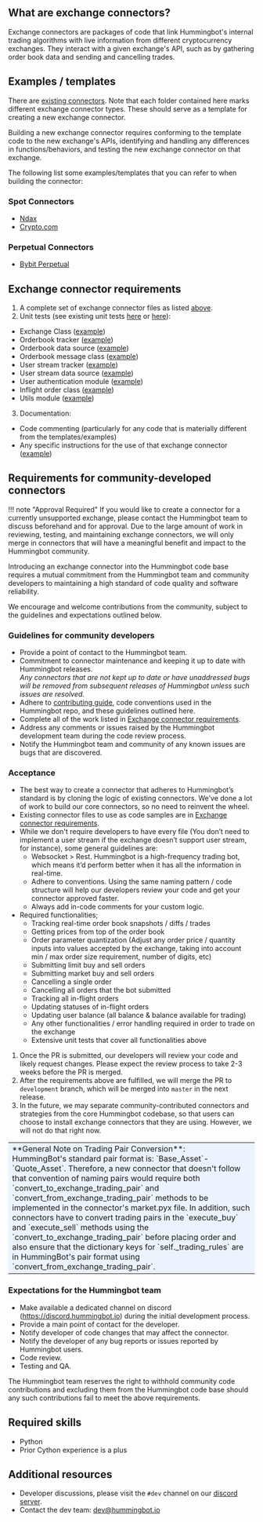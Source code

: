## What are exchange connectors?

Exchange connectors are packages of code that link Hummingbot's internal trading algorithms with live information from different cryptocurrency exchanges. They interact with a given exchange's API, such as by gathering order book data and sending and cancelling trades.

## Examples / templates

There are [existing connectors](https://github.com/CoinAlpha/hummingbot/tree/master/hummingbot/connector). Note that each folder contained here marks different exchange connector types. These should serve as a template for creating a new exchange connector.

Building a new exchange connector requires conforming to the template code to the new exchange's APIs, identifying and handling any differences in functions/behaviors, and testing the new exchange connector on that exchange.

The following list some examples/templates that you can refer to when building the connector:

### Spot Connectors

- [Ndax](https://github.com/CoinAlpha/hummingbot/tree/master/hummingbot/connector/exchange/ndax)
- [Crypto.com](https://github.com/CoinAlpha/hummingbot/tree/master/hummingbot/connector/exchange/crypto_com) 

### Perpetual Connectors

- [Bybit Perpetual](https://github.com/CoinAlpha/hummingbot/tree/master/hummingbot/connector/derivative/bybit_perpetual)

## Exchange connector requirements

1. A complete set of exchange connector files as listed [above](https://docs.hummingbot.io/exchanges/).
2. Unit tests (see existing unit tests [here](https://github.com/CoinAlpha/hummingbot/tree/master/test/hummingbot/connector/exchange/) or [here](https://github.com/CoinAlpha/hummingbot/tree/master/test/hummingbot/connector/derivative)):
  - Exchange Class ([example](https://github.com/CoinAlpha/hummingbot/tree/master/test/hummingbot/connector/exchange/ndax/test_ndax_exchange.py))
  - Orderbook tracker ([example](https://github.com/CoinAlpha/hummingbot/tree/master/test/hummingbot/connector/exchange/ndax/test_ndax_order_book_tracker.py))
  - Orderbook data source ([example](https://github.com/CoinAlpha/hummingbot/blob/master/test/hummingbot/connector/exchange/ndax/test_ndax_api_order_book_data_source.py))
  - Orderbook message class ([example](https://github.com/CoinAlpha/hummingbot/blob/master/test/hummingbot/connector/exchange/ndax/test_ndax_order_book_message.py))
  - User stream tracker ([example](https://github.com/CoinAlpha/hummingbot/tree/master/test/hummingbot/connector/exchange/ndax/test_ndax_user_stream_tracker.py))
  - User stream data source ([example](https://github.com/CoinAlpha/hummingbot/blob/master/test/hummingbot/connector/exchange/ndax/test_ndax_api_user_stream_data_source.py))
  - User authentication module ([example](https://github.com/CoinAlpha/hummingbot/tree/master/test/hummingbot/connector/exchange/ndax/test_ndax_auth.py))
  - Inflight order class ([example](https://github.com/CoinAlpha/hummingbot/blob/master/test/hummingbot/connector/exchange/ndax/test_ndax_in_flight_order.py))
  - Utils module ([example](https://github.com/CoinAlpha/hummingbot/blob/master/test/hummingbot/connector/exchange/ndax/test_ndax_utils.py))

3. Documentation:
  - Code commenting (particularly for any code that is materially different from the templates/examples)
  - Any specific instructions for the use of that exchange connector ([example](https://docs.hummingbot.io/exchanges/binance/))

## Requirements for community-developed connectors

!!! note "Approval Required"
    If you would like to create a connector for a currently unsupported exchange, please contact the Hummingbot team to discuss beforehand and for approval. Due to the large amount of work in reviewing, testing, and maintaining exchange connectors, we will only merge in connectors that will have a meaningful benefit and impact to the Hummingbot community.

Introducing an exchange connector into the Hummingbot code base requires a mutual commitment from the Hummingbot team and community developers to maintaining a high standard of code quality and software reliability.

We encourage and welcome contributions from the community, subject to the guidelines and expectations outlined below.

### Guidelines for community developers
- Provide a point of contact to the Hummingbot team.
- Commitment to connector maintenance and keeping it up to date with Hummingbot releases. <br/>*Any connectors that are not kept up to date or have unaddressed bugs will be removed from subsequent releases of Hummingbot unless such issues are resolved.*
- Adhere to [contributing guide](https://github.com/CoinAlpha/hummingbot/blob/master/CONTRIBUTING.md), code conventions used in the Hummingbot repo, and these guidelines outlined here.
- Complete all of the work listed in [Exchange connector requirements](#exchange-connector-requirements).
- Address any comments or issues raised by the Hummingbot development team during the code review process.
- Notify the Hummingbot team and community of any known issues are bugs that are discovered.

### Acceptance
- The best way to create a connector that adheres to Hummingbot’s standard is by cloning the logic of existing connectors. We’ve done a lot of work to build our core connectors, so no need to reinvent the wheel.
- Existing connector files to use as code samples are in [Exchange connector requirements](#exchange-connector-requirements).
- While we don't require developers to have every file (You don’t need to implement a user stream if the exchange doesn’t support user stream, for instance), some general guidelines are:
    - Websocket > Rest. Hummingbot is a high-frequency trading bot, which means it’d perform better when it has all the information in real-time.
    - Adhere to conventions. Using the same naming pattern / code structure will help our developers review your code and get your connector approved faster.
    - Always add in-code comments for your custom logic.
- Required functionalities;
    - Tracking real-time order book snapshots / diffs / trades
    - Getting prices from top of the order book
    - Order parameter quantization (Adjust any order price / quantity inputs into values accepted by the exchange, taking into account min / max order size requirement, number of digits, etc)
    - Submitting limit buy and sell orders
    - Submitting market buy and sell orders
    - Cancelling a single order
    - Cancelling all orders that the bot submitted
    - Tracking all in-flight orders
    - Updating statuses of in-flight orders
    - Updating user balance (all balance & balance available for trading)
    - Any other functionalities / error handling required in order to trade on the exchange
    - Extensive unit tests that cover all functionalities above
1. Once the PR is submitted, our developers will review your code and likely request changes. Please expect the review process to take 2-3 weeks before the PR is merged.
2. After the requirements above are fulfilled, we will merge the PR to `development` branch, which will be merged into `master` in the next release.
3. In the future, we may separate community-contributed connectors and strategies from the core Hummingbot codebase, so that users can choose to install exchange connectors that they are using. However, we will not do that right now.
<table><tbody><tr><td bgcolor="#ecf3ff">**General Note on Trading Pair Conversion**: </br> HummingBot's standard pair format is: `Base_Asset`-`Quote_Asset`. Therefore, a new connector that doesn't follow that convention of naming pairs would require both `convert_to_exchange_trading_pair` and `convert_from_exchange_trading_pair` methods to be implemented in the connector's market.pyx file. In addition, such connectors have to convert trading pairs in the `execute_buy` and `execute_sell` methods using the `convert_to_exchange_trading_pair` before placing order and also ensure that the dictionary keys for `self._trading_rules` are in HummingBot's pair format using `convert_from_exchange_trading_pair`. </td></tr></tbody></table>

### Expectations for the Hummingbot team
- Make available a dedicated channel on discord (https://discord.hummingbot.io) during the initial development process.
- Provide a main point of contact for the developer.
- Notify developer of code changes that may affect the connector.
- Notify the developer of any bug reports or issues reported by Hummingbot users.
- Code review.
- Testing and QA.

The Hummingbot team reserves the right to withhold community code contributions and excluding them from the Hummingbot code base should any such contributions fail to meet the above requirements.

## Required skills
- Python
- Prior Cython experience is a plus

## Additional resources
- Developer discussions, please visit the `#dev` channel on our [discord server](https://discord.hummingbot.io).
- Contact the dev team: [dev@hummingbot.io](mailto:dev@hummingbot.io)
